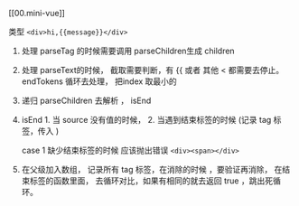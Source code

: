 [[00.mini-vue]]

类型  ``` <div>hi,{{message}}</div> ```

1. 处理 parseTag 的时候需要调用 parseChildren生成 children
2. 处理 parseText的时候， 截取需要判断，有 {{ 或者 其他 < 都需要去停止。 endTokens 循环去处理， 把index 取最小的
3. 递归 parseChildren 去解析 ， isEnd
4. isEnd   1. 当 source 没有值的时候， 2. 当遇到结束标签的时候 (记录 tag 标签，传入 )
   
   case 1 缺少结束标签的时候 应该抛出错误
   ``` <div><span></div> ```
1. 在父级加入数组， 记录所有 tag 标签，在消除的时候 ，要验证再消除， 在结束标签的函数里面， 去循环对比，如果有相同的就去返回 true ，跳出死循环。


   
   

